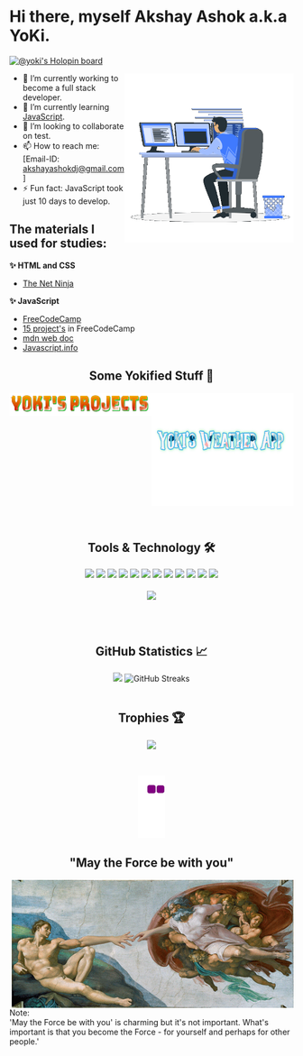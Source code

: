
<div>
  <h1>Hi there, myself Akshay Ashok a.k.a YoKi.</h1>

[![@yoki's Holopin board](https://holopin.me/yoki)](https://holopin.io/@yoki)

  
  <img align="right" alt="Developer yoki1234" src="coding.gif" width="300"/>

 
- 🔭 I’m currently working to become a full stack developer.
- 🌱 I’m currently learning <a href="https://javascript.info/">JavaScript</a>.
- 👯 I’m looking to collaborate on test.
- 📫 How to reach me: [Email-ID: akshayashokdj@gmail.com]
-  ⚡ Fun fact: JavaScript took just 10 days to develop.



<h2>The materials I used for studies:</h2> 


  <strong>✨ HTML and CSS</strong>
        <ul> 
          <li><a href="https://www.youtube.com/c/TheNetNinja">The Net Ninja</a></li>
        </ul>
 
  <strong>✨ JavaScript</strong>
       &nbsp;&nbsp;&nbsp;&nbsp;
       <ul>
         <li><a href="https://www.youtube.com/watch?v=jS4aFq5-91M&t=26701s ">FreeCodeCamp</a></li>
         <li><a href="https://www.youtube.com/watch?v=3PHXvlpOkf4&ab_channel=freeCodeCamp.org">15 project's</a> in FreeCodeCamp</li>
         <li><a href="https://developer.mozilla.org/en-US/docs/Web/JavaScript">mdn web doc</a></li>
         <li><a href="https://javascript.info/">Javascript.info</a></li>
       </ul>
  
<h2 align="center">Some Yokified Stuff 👾</h2> 
  <div style="display:flex; align-item:center">
    <a align="center" href="https://projectofyoki.netlify.app/">
     <img align="center" width=300 height=40 src="yoki_s_project-removebg-preview.png">
    </a>
    <a align="center" href="https://fastidious-unicorn-e05fb8.netlify.app/">
     <img align="center" width=300 height=200 src="yoki-weather.png" width=500 height=200>
    </a>
  </div>
  


<br><h2 align="center"> Tools & Technology 🛠</h2>




<div align="center">
<!-- <p align="center"></p> -->
<img src="https://img.shields.io/badge/Flutter-02569B?style=flat-square&logo=flutter&logoColor=white" />
<img src="https://img.shields.io/badge/Dart-0175C2?style=flat-square&logo=dart&logoColor=white" />
<img src="https://img.shields.io/badge/C++-00599C?style=flat-square&logo=cplusplus&logoColor=white" />
<img src="https://img.shields.io/badge/C_Sharp-239120?style=flat-square&logo=csharp&logoColor=white" />
<img src="https://img.shields.io/badge/Java-007396?style=flat-square&logo=java&logoColor=white" />
<img src="https://img.shields.io/badge/JavaScript-F7DF1E?style=flat-square&logo=javascript&logoColor=white" />
<img src="https://img.shields.io/badge/Python-FFD43B?style=flat-square&logo=python&logoColor=white"/>
<img src="https://img.shields.io/badge/firebase-ffca28?style=flat-square&logo=firebase&logoColor=white" />
<img src="https://img.shields.io/badge/Git-F05032?style=flat-square&logo=git&logoColor=white" />
<img src="https://img.shields.io/badge/Adobe_Photoshop-00aeff?style=flat-square&logo=Adobe%20photoshop&logoColor=white"/>
<img src="https://img.shields.io/badge/Adobe_Illustrator-ff9900?style=flat-square&logo=Adobe-illustrator&logoColor=white" />
<img src="https://img.shields.io/badge/Adobe_XD-FF61F6?style=flat-square&logo=Adobe%20XD&logoColor=white" />
<br><br>
<img align="center"  src="https://github-readme-stats.vercel.app/api/top-langs/?username=yoki1234&theme=dark&layout=compact&langs_count=20&hide_title=true"/>
</div>
<br>
    
    
<br><h2 align="center"> GitHub Statistics 📈 </h2>

<div align="center">
    <img height="180" src="https://github-readme-stats.vercel.app/api?username=yoki1234&theme=dark&hide_title=true&include_all_commits=true"/>
    <img height="180" alt="GitHub Streaks" src="https://github-readme-streak-stats.herokuapp.com/?user=yoki1234"> 
</div><br>
<h2 align="center">Trophies 🏆</h2>
<div align="center">  
<img align="center" src="https://github-profile-trophy.vercel.app/?username=yoki1234&margin-w=15&margin-h=15" />
</div>
<br>
<h2 align="center"></h2>
<div align="center"> <img src="https://github.com/yoki1234/yoki1234/blob/output/github-contribution-grid-snake.gif" /></div>
 
 <h2 align="center">"May the Force be with you"</h2>

<img align="right" alt="Developer yoki1234" src="handShake.gif" width="500">
  

<p>Note:<br>
'May the Force be with you' is charming but it's not important. 
 What's important is that you become the Force - for yourself 
 and perhaps for other people.'</p>

  

</div>


<!--
**yoki1234/yoki1234** is a ✨ _special_ ✨ repository because its `README.md` (this file) appears on your GitHub profile.

Here are some ideas to get you started:

- 🔭 I’m currently working on ...
- 🌱 I’m currently learning ...
- 👯 I’m looking to collaborate on ...
- 🤔 I’m looking for help with ...
- 💬 Ask me about ...
- 📫 How to reach me: ...
- 😄 Pronouns: ...
- ⚡ Fun fact: ...
-->
